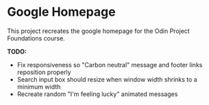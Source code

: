 # Google Homepage
This project recreates the google homepage for the Odin Project Foundations course.

**TODO:** 
* Fix responsiveness so "Carbon neutral" message and footer links reposition properly
* Search input box should resize when window width shrinks to a minimum width
* Recreate random "I'm feeling lucky" animated messages
